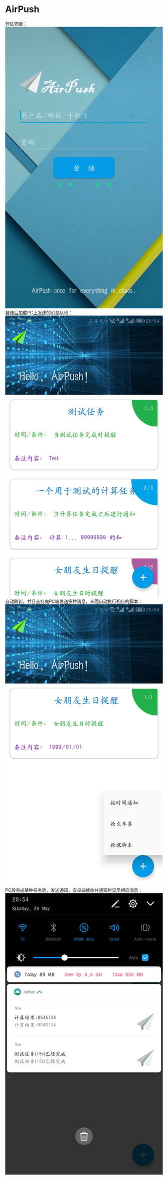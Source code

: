 # AirPush

登陆界面：
![Image](https://github.com/apknet/AirPush/blob/master/Screens/Screenshot_20180526-205432.jpg)
登陆后加载PC上发送的消息队列：
![Image](https://github.com/apknet/AirPush/blob/master/Screens/Screenshot_20180526-205439.jpg)
自动刷新，并且支持向PC端发送多种消息，从而自动执行相应的脚本：
![Image](https://github.com/apknet/AirPush/blob/master/Screens/Screenshot_20180526-205444.jpg)
PC段完成某种任务后，发送通知，安卓端接收并通知栏显示相应消息：
![Image](https://github.com/apknet/AirPush/blob/master/Screens/Screenshot_20180526-205457.jpg)
